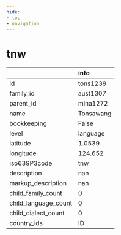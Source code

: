 ```yaml
---
hide:
- toc
- navigation
---
```

# tnw
|                      | info      |
|:---------------------|:----------|
| id                   | tons1239  |
| family_id            | aust1307  |
| parent_id            | mina1272  |
| name                 | Tonsawang |
| bookkeeping          | False     |
| level                | language  |
| latitude             | 1.0539    |
| longitude            | 124.652   |
| iso639P3code         | tnw       |
| description          | nan       |
| markup_description   | nan       |
| child_family_count   | 0         |
| child_language_count | 0         |
| child_dialect_count  | 0         |
| country_ids          | ID        |